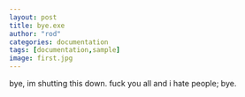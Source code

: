 ```yaml
---
layout: post
title: bye.exe
author: "rod"
categories: documentation
tags: [documentation,sample]
image: first.jpg
---
```


bye, im shutting this down. fuck you all and i hate people; bye.